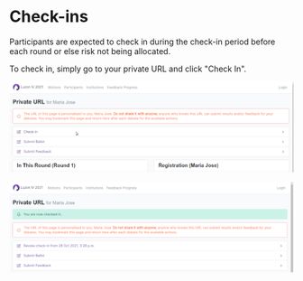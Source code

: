 # Check-ins

Participants are expected to check in during the check-in period before each round or else risk not being allocated.

To check in, simply go to your private URL and click "Check In".

![how to check in](checkin1.png)

![checked in](checkin2.png)
